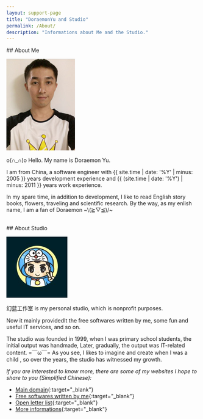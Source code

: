 ```yaml
---
layout: support-page
title: "DoraemonYu and Studio"
permalink: /About/
description: "Informations about Me and the Studio."
---
```


<div class="col-md-12" markdown="1">
## About Me

![my picture](/assets/img/me.jpg)

o(∩_∩)o Hello. My name is Doraemon Yu. 

I am from China, a software engineer with {{ site.time | date: '%Y' | minus: 2005 }} years development experience and {{ (site.time | date: '%Y') | minus: 2011 }} years work experience. 

In my spare time, in addition to development, I like to read English story books, flowers, traveling and scientific research. By the way, as my enlish name, I am a fan of Doraemon ~\\(≧▽≦)/~
</div>


<div class="col-md-12" >&nbsp;</div>


<div class="col-md-12" markdown="1">
## About Studio

![my logo](/assets/img/me2.jpg)

幻蓝工作室 is my personal studio, which is nonprofit purposes.  

Now it mainly providedIt the free softwares written by me, some fun and useful IT services, and so on.

The studio was founded in 1999, when I was primary school students, the initial output was handmade, Later, gradually, the output was IT-related content.  =￣ω￣= As you see, I likes to imagine and create when I was a child , so over the years, the studio has witnessed my growth.

*If you are interested to know more, there are some of my websites I hope to share to you (Simplified Chinese):* 

* [Main domain](http://yuyangzhou.name){:target="_blank"}
* [Free softwares written by me](http://soft.yuyangzhou.name){:target="_blank"}
* [Open letter list](http://soft.yuyangzhou.name/Email/OpenLetterList.html){:target="_blank"}
* [More informations](http://me.yuyangzhou.name){:target="_blank"}
</div>

